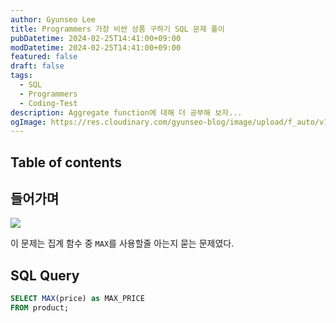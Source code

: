 ```yaml
---
author: Gyunseo Lee
title: Programmers 가장 비싼 상품 구하기 SQL 문제 풀이
pubDatetime: 2024-02-25T14:41:00+09:00
modDatetime: 2024-02-25T14:41:00+09:00
featured: false
draft: false
tags:
  - SQL
  - Programmers
  - Coding-Test
description: Aggregate function에 대해 더 공부해 보자...
ogImage: https://res.cloudinary.com/gyunseo-blog/image/upload/f_auto/v1708839816/image_a2jb3n.png
---
```


## Table of contents

## 들어가며

![](https://res.cloudinary.com/gyunseo-blog/image/upload/f_auto/v1708839816/image_a2jb3n.png)

이 문제는 집계 함수 중 `MAX`를 사용할줄 아는지 묻는 문제였다.

## SQL Query

```sql
SELECT MAX(price) as MAX_PRICE
FROM product;
```
